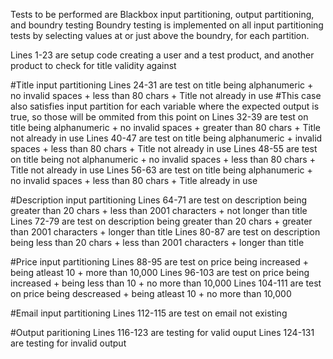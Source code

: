 Tests to be performed are Blackbox input partitioning, output partitioning, and boundry testing
Boundry testing is implemented on all input partitioning tests by selecting values at or just above the boundry, for each partition.

Lines 1-23 are setup code creating a user and a test product, and another product to check for title validity against

#Title input partitioning
Lines 24-31 are test on title being alphanumeric + no invalid spaces + less than 80 chars + Title not already in use #This case also satisfies input partition for each variable where the expected output is true, so those will be ommited from this point on
Lines 32-39 are test on title being alphanumeric + no invalid spaces + greater than 80 chars + Title not already in use
Lines 40-47 are test on title being alphanumeric + invalid spaces + less than 80 chars + Title not already in use
Lines 48-55 are test on title being not alphanumeric + no invalid spaces + less than 80 chars + Title not already in use
Lines 56-63 are test on title being alphanumeric + no invalid spaces + less than 80 chars + Title already in use

#Description input partitioning
Lines 64-71 are test on description being greater than 20 chars + less than 2001 characters + not longer than title
Lines 72-79 are test on description being greater than 20 chars + greater than 2001 characters + longer than title
Lines 80-87 are test on description being less than 20 chars + less than 2001 characters + longer than title

#Price input partitioning
Lines 88-95 are test on price being increased + being atleast 10 + more than 10,000
Lines 96-103 are test on price being increased + being less than 10 + no more than 10,000
Lines 104-111 are test on price being descreased + being atleast 10 + no more than 10,000

#Email input partitioning
Lines 112-115 are test on email not existing

#Output paritioning
Lines 116-123 are testing for valid ouput
Lines 124-131 are testing for invalid output